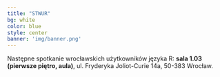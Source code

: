 ```yaml
---
title: "STWUR"
bg: white
color: blue
style: center
banner: 'img/banner.png'
---
```


Następne spotkanie wrocławskich użytkowników języka R: **sala 1.03 (pierwsze piętro, aula)**, ul. Fryderyka Joliot-Curie 14a, 50-383 Wrocław.

